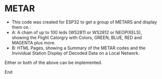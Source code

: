 # METAR
+ This code was created for ESP32 to get a group of METARS and display them on :
+ A:  A chain of up to 100 leds (WS2811 or WS2812 or NEOPIXELS), showing the Flight Catorgry with Colors, GREEN, BLUE, RED and MAGENTA plus more.
+ B:  HTML Pages, showing a Summary of the METAR codes and the Invividual Station Display of Decoded Data on a Local Network.

Either or both of the above can be implemented.

End
